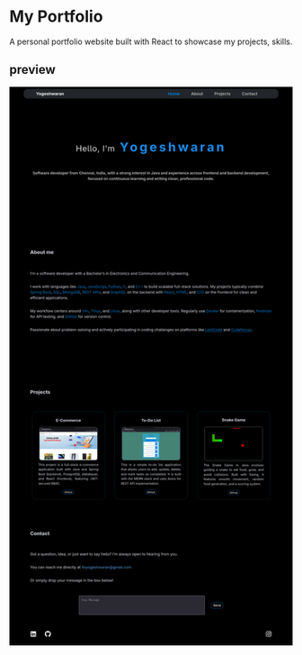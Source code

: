 # My Portfolio

A personal portfolio website built with React to showcase my projects, skills.

## preview

![preview](https://raw.githubusercontent.com/yogeshwaran99/portfolio/main/public/preview.png)